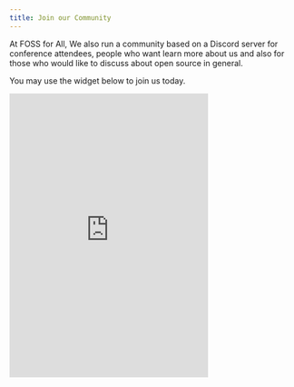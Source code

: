 ```yaml
---
title: Join our Community
---
```


At FOSS for All, We also run a community based on a Discord server for conference attendees, people who want learn more about us and also for those who would like to discuss about open source in general.

You may use the widget below to join us today.

<iframe src="https://discord.com/widget?id=1317832375375233034&theme=dark" width="350" height="500" allowtransparency="true" frameborder="0" sandbox="allow-popups allow-popups-to-escape-sandbox allow-same-origin allow-scripts"></iframe>
